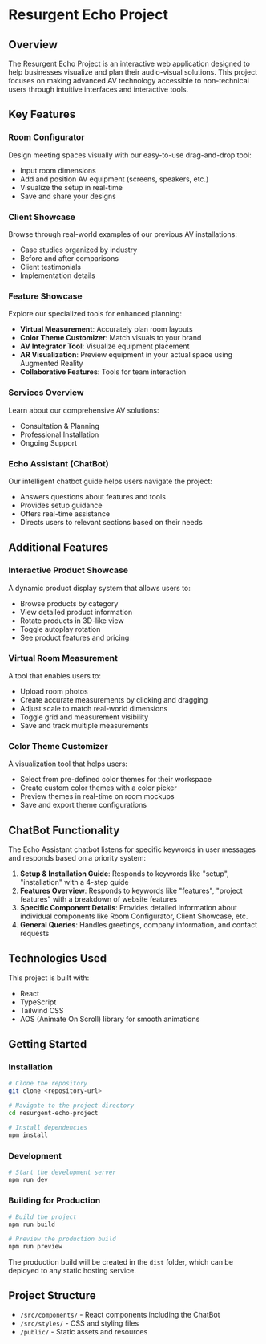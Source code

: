# Resurgent Echo Project

## Overview

The Resurgent Echo Project is an interactive web application designed to help businesses visualize and plan their audio-visual solutions. This project focuses on making advanced AV technology accessible to non-technical users through intuitive interfaces and interactive tools.

## Key Features

### Room Configurator
Design meeting spaces visually with our easy-to-use drag-and-drop tool:
- Input room dimensions
- Add and position AV equipment (screens, speakers, etc.)
- Visualize the setup in real-time
- Save and share your designs

### Client Showcase
Browse through real-world examples of our previous AV installations:
- Case studies organized by industry
- Before and after comparisons
- Client testimonials
- Implementation details

### Feature Showcase
Explore our specialized tools for enhanced planning:
- **Virtual Measurement**: Accurately plan room layouts
- **Color Theme Customizer**: Match visuals to your brand
- **AV Integrator Tool**: Visualize equipment placement
- **AR Visualization**: Preview equipment in your actual space using Augmented Reality
- **Collaborative Features**: Tools for team interaction

### Services Overview
Learn about our comprehensive AV solutions:
- Consultation & Planning
- Professional Installation
- Ongoing Support

### Echo Assistant (ChatBot)
Our intelligent chatbot guide helps users navigate the project:
- Answers questions about features and tools
- Provides setup guidance
- Offers real-time assistance
- Directs users to relevant sections based on their needs

## Additional Features

### Interactive Product Showcase
A dynamic product display system that allows users to:
- Browse products by category
- View detailed product information
- Rotate products in 3D-like view
- Toggle autoplay rotation
- See product features and pricing

### Virtual Room Measurement
A tool that enables users to:
- Upload room photos
- Create accurate measurements by clicking and dragging
- Adjust scale to match real-world dimensions
- Toggle grid and measurement visibility
- Save and track multiple measurements

### Color Theme Customizer
A visualization tool that helps users:
- Select from pre-defined color themes for their workspace
- Create custom color themes with a color picker
- Preview themes in real-time on room mockups
- Save and export theme configurations

## ChatBot Functionality

The Echo Assistant chatbot listens for specific keywords in user messages and responds based on a priority system:

1. **Setup & Installation Guide**: Responds to keywords like "setup", "installation" with a 4-step guide
2. **Features Overview**: Responds to keywords like "features", "project features" with a breakdown of website features
3. **Specific Component Details**: Provides detailed information about individual components like Room Configurator, Client Showcase, etc.
4. **General Queries**: Handles greetings, company information, and contact requests

## Technologies Used

This project is built with:
- React
- TypeScript
- Tailwind CSS
- AOS (Animate On Scroll) library for smooth animations

## Getting Started

### Installation

```sh
# Clone the repository
git clone <repository-url>

# Navigate to the project directory
cd resurgent-echo-project

# Install dependencies
npm install
```

### Development

```sh
# Start the development server
npm run dev
```

### Building for Production

```sh
# Build the project
npm run build

# Preview the production build
npm run preview
```

The production build will be created in the `dist` folder, which can be deployed to any static hosting service.

## Project Structure

- `/src/components/` - React components including the ChatBot
- `/src/styles/` - CSS and styling files
- `/public/` - Static assets and resources


